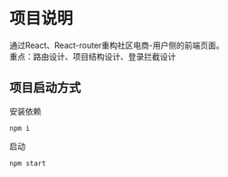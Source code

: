 # 项目说明
通过React、React-router重构社区电商-用户侧的前端页面。  
重点：路由设计、项目结构设计、登录拦截设计

## 项目启动方式
安装依赖
```
npm i
```
启动
```
npm start
```